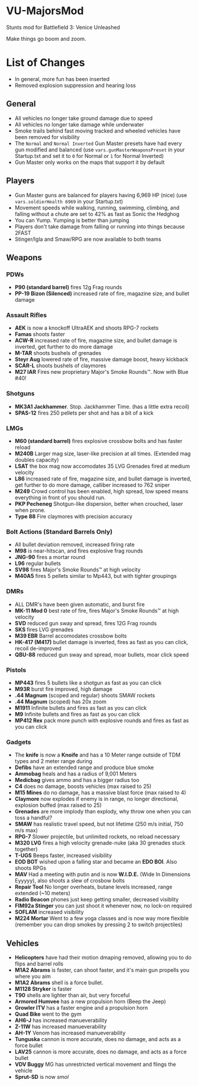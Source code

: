 # VU-MajorsMod
Stunts mod for Battlefield 3: Venice Unleashed

Make things go boom and zoom.

# List of Changes
- In general, more fun has been inserted
- Removed explosion suppression and hearing loss

## General
- All vehicles no longer take ground damage due to speed
- All vehicles no longer take damage while underwater
- Smoke trails behind fast moving tracked and wheeled vehicles have been removed for visibility
- The `Normal` and `Normal Inverted` Gun Master presets have had every gun modified and balanced (use `vars.gunMasterWeaponsPreset` in your Startup.txt and set it to `0` for Normal or `1` for Normal Inverted)
- Gun Master only works on the maps that support it by default

## Players
- Gun Master guns are balanced for players having 6,969 HP (nice) (use `vars.soldierHealth 6969` in your Startup.txt)
- Movement speeds while walking, running, swimming, climbing, and falling without a chute are set to 42% as fast as Sonic the Hedghog
- You can Yump. Yumping is better than jumping
- Players don't take damage from falling or running into things because 2FAST
- Stinger/Igla and Smaw/RPG are now available to both teams

## Weapons

### PDWs
- **P90 (standard barrel)** fires 12g Frag rounds
- **PP-19 Bizon (Silenced)** increased rate of fire, magazine size, and bullet damage

### Assault Rifles
- **AEK** is now a knockoff UltraAEK and shoots RPG-7 rockets
- **Famas** shoots faster
- **ACW-R** increased rate of fire, magazine size, and bullet damage is inverted, get further to do more damage
- **M-TAR** shoots bushels of grenades
- **Steyr Aug** lowered rate of fire, massive damage boost, heavy kickback
- **SCAR-L** shoots bushels of claymores
- **M27 IAR** Fires new proprietary Major's Smoke Rounds™. Now with Blue #40!

### Shotguns
- **MK3A1 Jackhammer**. Stop. Jackhammer Time. (has a little extra recoil)
- **SPAS-12** fires 250 pellets per shot and has a bit of a kick

### LMGs
- **M60 (standard barrel)** fires explosive crossbow bolts and has faster reload
- **M240B** Larger mag size, laser-like precision at all times. (Extended mag doubles capacity)
- **LSAT** the box mag now accomodates 35 LVG Grenades fired at medium velocity
- **L86** increased rate of fire, magazine size, and bullet damage is inverted, get further to do more damage, calliber increased to 762 sniper
- **M249** Crowd control has been enabled, high spread, low speed means everything in front of you should run.
- **PKP Pecheneg** Shotgun-like dispersion, better when crouched, laser when prone.
- **Type 88** Fire claymores with precision accuracy

### Bolt Actions (Standard Barrels Only)
- All bullet deviation removed, increased firing rate
- **M98** is near-hitscan, and fires explosive frag rounds
- **JNG-90** fires a mortar round
- **L96** regular bullets
- **SV98** fires Major's Smoke Rounds™ at high velocity
- **M40A5** fires 5 pellets similar to Mp443, but with tighter groupings

### DMRs
- ALL DMR's have been given automatic, and burst fire
- **MK-11 Mod 0** best rate of fire, fires Major's Smoke Rounds™ at high velocity
- **SVD** reduced gun sway and spread, fires 12G Frag rounds
- **SKS** fires LVG grenades
- **M39 EBR** Barrel accomodates crossbow bolts
- **HK-417 (M417)** bullet damage is inverted, fires as fast as you can click, recoil de-improved
- **QBU-88** reduced gun sway and spread, moar bullets, moar click speed

### Pistols
- **MP443** fires 5 bullets like a shotgun as fast as you can click
- **M93R** burst fire improved, high damage
- **.44 Magnum** (scoped and regular) shoots SMAW rockets
- **.44 Magnum** (scoped) has 20x zoom
- **M1911** Infinite bullets and fires as fast as you can click
- **M9** Infinite bullets and fires as fast as you can click
- **MP412 Rex** pack more punch with explosive rounds and fires as fast as you can click

### Gadgets
- The **knife** is now a **Knoife** and has a 10 Meter range outside of TDM types and 2 meter range during
- **Defibs** have an extended range and produce blue smoke
- **Ammobag** heals and has a radius of 9,001 Meters
- **Medicbag** gives ammo and has a bigger radius too
- **C4** does no damage, boosts vehicles (max raised to 25)
- **M15 Mines** do no damage, has a massive blast force (max raised to 4)
- **Claymore** now explodes if enemy is in range, no longer directional, explosion buffed (max raised to 25)
- **Grenades** are more implody than explody, why throw one when you can toss a handful?
- **SMAW** has realistic travel speed, but not lifetime (250 m/s initial, 750 m/s max)
- **RPG-7** Slower projectile, but unlimited rockets, no reload necessary
- **M320 LVG** fires a high velocity grenade-nuke (aka 30 grenades stuck together)
- **T-UGS** Beeps faster, increased visibility
- **EOD BOT** wished upon a falling star and became an **EDO BOI**. Also shoots RPGs
- **MAV** Had a meeting with putin and is now **W.I.D.E.** (Wide In Dimensions Eyyyyy), also shoots a slew of crosbow bolts
- **Repair Tool** No longer overheats, butane levels increased, range extended (\~10 meters)
- **Radio Beacon** phones just keep getting smaller, decreased visiblity
- **FIM92a Stinger** you can just shoot it whenever now, no lock-on required
- **SOFLAM** increased visibility
- **M224 Mortar** Went to a few yoga classes and is now way more flexible (remember you can drop smokes by pressing 2 to switch projectiles)

## Vehicles
- **Helicopters** have had their motion dmaping removed, allowing you to do flips and barrel rolls
- **M1A2 Abrams** is faster, can shoot faster, and it's main gun propells you where you aim
- **M1A2 Abrams** shell is a force bullet.
- **M1128 Stryker** is faster
- **T90** shells are lighter than air, but very forceful
- **Armored Humvee** has a new propulsion horn (Beep the Jeep)
- **Growler ITV** has a faster engine and a propulsion horn
- **Quad Bike** went to the gym
- **AH6-J** has increased manueverability
- **Z-11W** has increased manueverability
- **AH-1Y** Venom has increased manueverability
- **Tunguska** cannon is more accurate, does no damage, and acts as a force bullet
- **LAV25** cannon is more accurate, does no damage, and acts as a force bullet
- **VDV Buggy** MG has unrestricted vertical movement and flings the vehicle
- **Sprut-SD** is now *smol*
